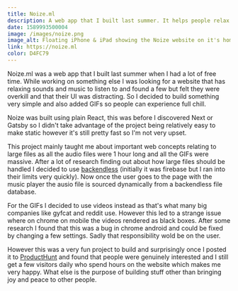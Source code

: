 ```yaml
---
title: Noize.ml
description: A web app that I built last summer. It helps people relax by letting them choose from a range of relaxing music/sounds and watch animated GIFs while listening. It’s open source and built with react.
date: 1589993500004
image: /images/noize.png
image_alt: Floating iPhone & iPad showing the Noize website on it's homepage
link: https://noize.ml
color: D4FC79
---
```


Noize.ml was a web app that I built last summer when I had a lot of free time. While working on something else I was looking for a website that has relaxing sounds and music to listen to and found a few but felt they were overkill and that their UI was distracting. So I decided to build something very simple and also added GIFs so people can experience full chill.

Noize was built using plain React, this was before I discovered Next or Gatsby so I didn't take advantage of the project being relatively easy to make static however it's still pretty fast so I'm not very upset.

This project mainly taught me about important web concepts relating to large files as all the audio files were 1 hour long and all the GIFs were massive. After a lot of research finding out about how large files should be handled I decided to use [backendless](https://backendless.com) (initially it was firebase but I ran into their limits very quickly). Now once the user goes to the page with the music player the ausio file is sourced dynamically from a backendless file database.

For the GIFs I decided to use videos instead as that's what many big companies like gyfcat and reddit use. However this led to a strange issue where on chrome on mobile the videos rendered as black boxes. After some research I found that this was a bug in chrome android and could be fixed by changing a few settings. Sadly that responsibility wold be on the user.

However this was a very fun project to build and surprisingly once I posted it to [ProductHunt](https://www.producthunt.com/posts/noize-ml) and found that people were genuinely interested and I still get a few visitors daily who spend hours on the website which makes me very happy. What else is the purpose of building stuff other than bringing joy and peace to other people.
